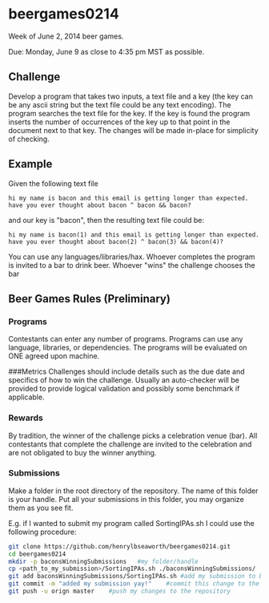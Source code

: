 beergames0214
=============

Week of June 2, 2014 beer games.

Due: Monday, June 9 as close to 4:35 pm MST as possible.

Challenge
-----
Develop a program that takes two inputs, a text file and a key (the key can be any ascii string but the text file could be any text encoding). The program searches the text file for the key. If the key is found the program inserts the number of occurrences of the key up to that point in the document next to that key. The changes will be made in-place for simplicity of checking.

Example
-----
Given the following text file

    hi my name is bacon and this email is getting longer than expected. have you ever thought about bacon ^ bacon && bacon?

and our key is "bacon", then the resulting text file could be:

    hi my name is bacon(1) and this email is getting longer than expected. have you ever thought about bacon(2) ^ bacon(3) && bacon(4)?

You can use any languages/libraries/hax. Whoever completes the program is invited to a bar to drink beer. Whoever "wins" the challenge chooses the bar

## Beer Games Rules (Preliminary)

### Programs
Contestants can enter any number of programs. Programs can use any language, libraries, or dependencies. The programs will be evaluated on ONE agreed upon machine. 

###Metrics
Challenges should include details such as the due date and specifics of how to win the challenge. Usually an auto-checker will be provided to provide logical validation and possibly some benchmark if applicable. 

### Rewards
By tradition, the winner of the challenge picks a celebration venue (bar). All contestants that complete the challenge are invited to the celebration and are not obligated to buy the winner anything. 

### Submissions
Make a folder in the root directory of the repository. The name of this folder is your handle. Put all your submissions in this folder, you may organize them as you see fit.

E.g. if I wanted to submit my program called SortingIPAs.sh I could use the following procedure:

```sh
git clone https://github.com/henrylbseaworth/beergames0214.git
cd beergames0214
mkdir -p baconsWinningSubmissions   #my folder/handle
cp <path_to_my_submission>/SortingIPAs.sh ./baconsWinningSubmissions/   #copy in my submission
git add baconsWinningSubmissions/SortingIPAs.sh #add my submission to be tracked 
git commit -m "added my submission yay!"    #commit this change to the stage
git push -u orign master    #push my changes to the repository

```
